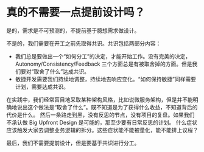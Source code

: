 # 真的不需要一点提前设计吗？

是的，需求是不可预测的，不提前基于臆想需求做设计。

不是的，我们需要在开工之前先取得共识。共识包括两部分内容：

* 我们总是要做出一个“如何分工”的决定，才能开始工作。没有完美的决定，Autonomy/Consistency/Feedback 三个方面总是有被取舍掉的方面。但是我们要对“取舍了什么”达成共识。
* 敏捷开发需要我们持续地调整，持续地去响应变化。“如何保持敏捷”同样需要计划，需要达成共识。

在实践中，我们经常盲目地采取某种架构风格，比如说微服务架构，但是并不能明确地说出这个做法是“取舍了什么”。既不知道是为了获得什么收益，不知道背后的代价是什么。
然后一条路走到黑，没有反思的节点，没有项目的复盘。如果我们不承认做 Big Upfront Design 是可能的，那至少要有日常反思的计划。
什么症状应该触发大家去调整业务逻辑的拆分。这些症状能不能被量化，能不能排上议程？

最后，我们不需要提前设计，但是要基于共识进行分工。